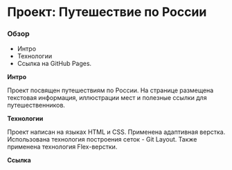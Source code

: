 # Проект: Путешествие по России

### Обзор
* Интро
* Технологии
* Ссылка на GitHub Pages.

**Интро**

Проект посвящен путешествиям по России. 
На странице размещена текстовая информация, иллюстрации мест и полезные ссылки для путешественников. 

**Технологии**

Проект написан на языках HTML и CSS. 
Применена адаптивная верстка. 
Использована технология построения сеток - Git Layout. Также применена технология Flex-верстки.

**Ссылка**



